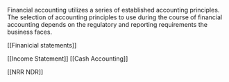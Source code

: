 
Financial accounting utilizes a series of established accounting principles. The selection of accounting principles to use during the course of financial accounting depends on the regulatory and reporting requirements the business faces.

[[Finanicial statements]]

[[Income Statement]]
[[Cash Accounting]]


[[NRR NDR]]
